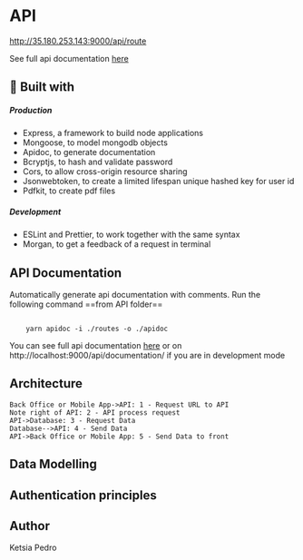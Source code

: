 # API

http://35.180.253.143:9000/api/route

See full api documentation [here](http://35.180.253.143:9000/api/documentation/)

## :link: Built with

##### Production

- Express, a framework to build node applications
- Mongoose, to model mongodb objects
- Apidoc, to generate documentation
- Bcryptjs, to hash and validate password
- Cors, to allow cross-origin resource sharing
- Jsonwebtoken, to create a limited lifespan unique hashed key for user id
- Pdfkit, to create pdf files

##### Development

- ESLint and Prettier, to work together with the same syntax
- Morgan, to get a feedback of a request in terminal

## API Documentation

Automatically generate api documentation with comments.
Run the following command ==from API folder==

<code>
	yarn apidoc -i ./routes -o ./apidoc
</code>

You can see full api documentation [here](http://35.180.253.143:9000/api/documentation/) or on http://localhost:9000/api/documentation/ if you are in development mode

## Architecture

```sequence
Back Office or Mobile App->API: 1 - Request URL to API
Note right of API: 2 - API process request
API->Database: 3 - Request Data
Database-->API: 4 - Send Data
API->Back Office or Mobile App: 5 - Send Data to front
```

## Data Modelling

## Authentication principles

## Author

Ketsia Pedro
